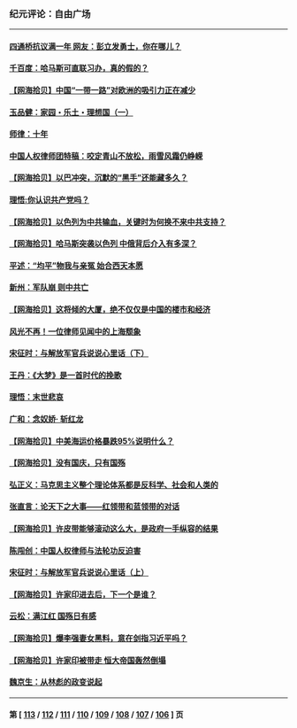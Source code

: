 ### 纪元评论：自由广场
---
#### [四通桥抗议满一年 网友：彭立发勇士，你在哪儿？](../../pages/nsc993/n14095129.md) 
#### [千百度：哈马斯可直联习办，真的假的？](../../pages/nsc993/n14095077.md) 
#### [【网海拾贝】中国“一带一路”对欧洲的吸引力正在减少](../../pages/nsc993/n14094425.md) 
#### [玉品健：家园・乐土・理想国（一）](../../pages/nsc993/n14094330.md) 
#### [师律：十年](../../pages/nsc993/n14093708.md) 
#### [中国人权律师团特稿：咬定青山不放松，雨雪风霜仍峥嵘](../../pages/nsc993/n14093693.md) 
#### [【网海拾贝】以巴冲突，沉默的“黑手”还能藏多久？](../../pages/nsc993/n14093667.md) 
#### [理悟:你认识共产党吗？](../../pages/nsc993/n14094041.md) 
#### [【网海拾贝】以色列为中共输血，关键时为何换不来中共支持？](../../pages/nsc993/n14092758.md) 
#### [【网海拾贝】哈马斯突袭以色列 中俄背后介入有多深？](../../pages/nsc993/n14091956.md) 
#### [平述：“均平”物我与亲冤 始合西天本愿](../../pages/nsc993/n14091741.md) 
#### [新州：军队崩 则中共亡](../../pages/nsc993/n14091321.md) 
#### [【网海拾贝】这将倾的大厦，绝不仅仅是中国的楼市和经济](../../pages/nsc993/n14091299.md) 
#### [风光不再！一位律师见闻中的上海颓象](../../pages/nsc993/n14091280.md) 
#### [宋征时：与解放军官兵说说心里话（下）](../../pages/nsc993/n14090950.md) 
#### [王丹：《大梦》是一首时代的挽歌](../../pages/nsc993/n14090218.md) 
#### [理悟：末世悲哀](../../pages/nsc993/n14090239.md) 
#### [广和：念奴娇· 斩红龙](../../pages/nsc993/n14090227.md) 
#### [【网海拾贝】中美海运价格暴跌95%说明什么？](../../pages/nsc993/n14090212.md) 
#### [【网海拾贝】没有国庆，只有国殇](../../pages/nsc993/n14087799.md) 
#### [弘正义：马克思主义整个理论体系都是反科学、社会和人类的](../../pages/nsc993/n14087194.md) 
#### [张直言：论天下之大事——红领带和蓝领带的对话](../../pages/nsc993/n14087488.md) 
#### [【网海拾贝】许皮带能够滚动这么大，是政府一手纵容的结果](../../pages/nsc993/n14087186.md) 
#### [陈闯创：中国人权律师与法轮功反迫害](../../pages/nsc993/n14086954.md) 
#### [宋征时：与解放军官兵说说心里话（上）](../../pages/nsc993/n14086910.md) 
#### [【网海拾贝】许家印进去后，下一个是谁？](../../pages/nsc993/n14085853.md) 
#### [云松：满江红 国殇日有感](../../pages/nsc993/n14085842.md) 
#### [【网海拾贝】爆李强妻女黑料，意在剑指习近平吗？](../../pages/nsc993/n14085361.md) 
#### [【网海拾贝】许家印被带走 恒大帝国轰然倒塌](../../pages/nsc993/n14084263.md) 
#### [魏京生：从林彪的政变说起](../../pages/nsc993/n14084255.md) 

---
#### 第 [ [113](./113.md) / [112](./112.md) / [111](./111.md) / [110](./110.md) / [109](./109.md) / [108](./108.md) / [107](./107.md) / [106](./106.md) ] 页
